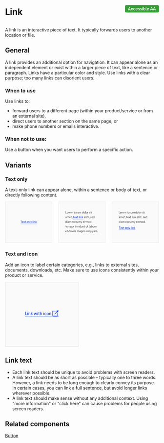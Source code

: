 <div style="display: inline-flex; align-items: center; justify-content: space-between; width: 100%;">
    <h1>Link</h1>
    <img src="assets/aa.png" alt="Accessible AA" />
</div>

A link is an interactive piece of text. It typically forwards users to another location or file.

## General

A link provides an additional option for navigation. It can appear alone as an independent element or exist within a larger piece of text, like a sentence or paragraph. Links have a particular color and style. Use links with a clear purpose; too many links can disorient users.

### When to use

Use links to:

- forward users to a different page (within your product/service or from an external site),
- direct users to another section on the same page, or
- make phone numbers or emails interactive.

### When not to use:

Use a button when you want users to perform a specific action.

## Variants

### Text only

A text-only link can appear alone, within a sentence or body of text, or directly following content.

![Image Name](./img/text_only.png)

### Text and icon

Add an icon to label certain categories, e.g., links to external sites, documents, downloads, etc. Make sure to use icons consistently within your product or service.

![Image Name](./img/link_icon.png)

## Link text

- Each link text should be unique to avoid problems with screen readers.
- A link text should be as short as possible – typically one to three words. However, a link needs to be long enough to clearly convey its purpose. In certain cases, you can link a full sentence, but avoid longer links wherever possible.
- A link text should make sense without any additional context. Using "more information" or "click here" can cause problems for people using screen readers.

<!--## Sizes

Choose the size based on the body text you are using.

### Large

20px

![Image Name](./img/link_large.png)

### Small

16px

![Image Name](./img/link_small.png)-->

## Related components

<a href="?path=/usage/components-button--standard">Button</a>
